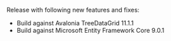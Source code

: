 Release with following new features and fixes:
- Build against Avalonia TreeDataGrid 11.1.1
- Build against Microsoft Entity Framework Core 9.0.1